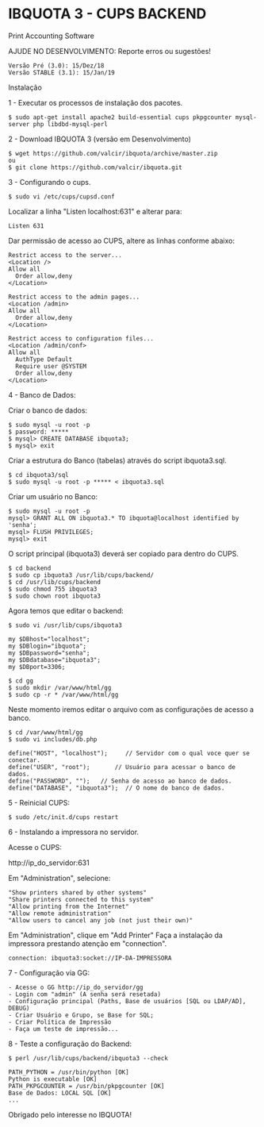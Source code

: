 # IBQUOTA 3 - CUPS BACKEND

 Print Accounting Software

AJUDE NO DESENVOLVIMENTO: Reporte erros ou sugestões!

    Versão Pré (3.0): 15/Dez/18
    Versão STABLE (3.1): 15/Jan/19

Instalação

1 - Executar os processos de instalação dos pacotes.

    $ sudo apt-get install apache2 build-essential cups pkpgcounter mysql-server php libdbd-mysql-perl

2 - Download IBQUOTA 3 (versão em Desenvolvimento)

    $ wget https://github.com/valcir/ibquota/archive/master.zip
    ou
    $ git clone https://github.com/valcir/ibquota.git

3 - Configurando o cups.

    $ sudo vi /etc/cups/cupsd.conf

Localizar a linha "Listen localhost:631" e alterar para:

    Listen 631

Dar permissão de acesso ao CUPS, altere as linhas conforme abaixo:

    Restrict access to the server...
    <Location />
    Allow all
      Order allow,deny
    </Location>

    Restrict access to the admin pages...
    <Location /admin>
    Allow all
      Order allow,deny
    </Location>

    Restrict access to configuration files...
    <Location /admin/conf>
    Allow all
      AuthType Default
      Require user @SYSTEM
      Order allow,deny
    </Location>

4 - Banco de Dados:
 
Criar o banco de dados:

    $ sudo mysql -u root -p
    $ password: *****
    $ mysql> CREATE DATABASE ibquota3;
    $ mysql> exit

Criar a estrutura do Banco (tabelas) através do script ibquota3.sql.
    
    $ cd ibquota3/sql
    $ sudo mysql -u root -p ***** < ibquota3.sql

Criar um usuário no Banco:

    $ sudo mysql -u root -p
    mysql> GRANT ALL ON ibquota3.* TO ibquota@localhost identified by 'senha';
    mysql> FLUSH PRIVILEGES;
    mysql> exit
 
O script principal (ibquota3) deverá ser copiado para dentro do CUPS.

    $ cd backend
    $ sudo cp ibquota3 /usr/lib/cups/backend/
    $ cd /usr/lib/cups/backend
    $ sudo chmod 755 ibquota3
    $ sudo chown root ibquota3

Agora temos que editar o backend:

    $ sudo vi /usr/lib/cups/ibquota3

    my $DBhost="localhost";
    my $DBlogin="ibquota";
    my $DBpassword="senha";
    my $DBdatabase="ibquota3";
    my $DBport=3306;
 
    $ cd gg
    $ sudo mkdir /var/www/html/gg
    $ sudo cp -r * /var/www/html/gg

Neste momento iremos editar o arquivo com as configurações de acesso a banco.

    $ cd /var/www/html/gg
    $ sudo vi includes/db.php

    define("HOST", "localhost");     // Servidor com o qual voce quer se conectar.
    define("USER", "root");       // Usuário para acessar o banco de dados. 
    define("PASSWORD", "");   // Senha de acesso ao banco de dados. 
    define("DATABASE", "ibquota3");  // O nome do banco de dados.

5 - Reinicial CUPS:

    $ sudo /etc/init.d/cups restart

6 - Instalando a impressora no servidor.

Acesse o CUPS:

http://ip_do_servidor:631

Em "Administration", selecione:

    "Show printers shared by other systems"
    "Share printers connected to this system"
    "Allow printing from the Internet"
    "Allow remote administration"
    "Allow users to cancel any job (not just their own)" 

Em "Administration", clique em "Add Printer" Faça a instalação da impressora prestando atenção em "connection".

    connection: ibquota3:socket://IP-DA-IMPRESSORA

7 - Configuração via GG:

    - Acesse o GG http://ip_do_servidor/gg 
    - Login com "admin" (A senha será resetada)
    - Configuração principal (Paths, Base de usuários [SQL ou LDAP/AD], DEBUG)
    - Criar Usuário e Grupo, se Base for SQL;
    - Criar Política de Impressão
    - Faça um teste de impressão... 
    
8 - Teste a configuração do Backend:

    $ perl /usr/lib/cups/backend/ibquota3 --check
    
    PATH_PYTHON = /usr/bin/python [OK]
    Python is executable [OK]
    PATH_PKPGCOUNTER = /usr/bin/pkpgcounter [OK]
    Base de Dados: LOCAL SQL [OK]
    ...

Obrigado pelo interesse no IBQUOTA!

